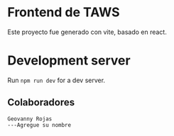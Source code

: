 # Frontend de TAWS

Este proyecto fue generado con vite, basado en react.

# Development server

Run `npm run dev` for a dev server.

## Colaboradores

```
Geovanny Rojas
---Agregue su nombre
```
